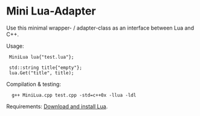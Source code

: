 # Mini Lua-Adapter
Use this minimal wrapper- / adapter-class as an interface between Lua and C++.

Usage:      

     MiniLua lua{"test.lua"}; 
     
     std::string title{"empty"};
     lua.Get("title", title);

Compilation & testing: 
      
      g++ MiniLua.cpp test.cpp -std=c++0x -llua -ldl
  

Requirements:
      [Download and install Lua](https://www.lua.org/download.html).
